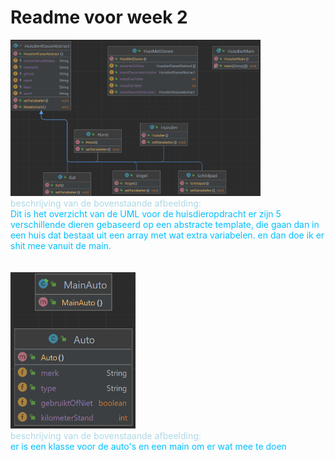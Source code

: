

# Readme voor week 2

<img src="HuisdierOpdracht/img_1.png" width="400" height="250">

<span style="color: lightblue; ">
<br />
beschrijving van de bovenstaande afbeelding:<br />
</span>

<span style="color: deepskyblue; ">
Dit is het overzicht van de UML voor de huisdieropdracht
er zijn 5 verschillende dieren gebaseerd op een abstracte template,
die gaan dan in een huis dat bestaat uit een array met wat extra variabelen.
en dan doe ik er shit mee vanuit de main.
</span>
<br /><br /><br />
<img src="AutoOpdracht/img.png" width="200" height="250">

<span style="color: lightblue; ">
<br />
beschrijving van de bovenstaande afbeelding:<br />
</span>

<span style="color: deepskyblue; ">
er is een klasse voor de auto's en een main om er wat mee te doen
</span>

